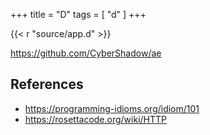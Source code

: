 +++
title = "D"
tags = [ "d" ]
+++

{{< r "source/app.d" >}}

<https://github.com/CyberShadow/ae>

## References

- <https://programming-idioms.org/idiom/101>
- <https://rosettacode.org/wiki/HTTP>

